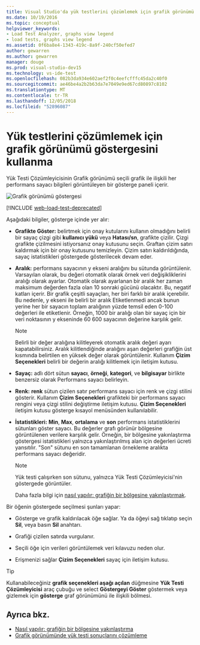 ```yaml
---
title: Visual Studio'da yük testlerini çözümlemek için grafik görünümü göstergesini kullanma
ms.date: 10/19/2016
ms.topic: conceptual
helpviewer_keywords:
- Load Test Analyzer, graphs view legend
- load tests, graphs view legend
ms.assetid: 0f6ba8e4-1343-419c-8a9f-240cf50efed7
author: gewarren
ms.author: gewarren
manager: douge
ms.prod: visual-studio-dev15
ms.technology: vs-ide-test
ms.openlocfilehash: 082b3da934e602aef2f0c4eefcfffc45da2c40f0
ms.sourcegitcommit: ae46be4a2b2b63da7e7049e9ed67cd80897c8102
ms.translationtype: MT
ms.contentlocale: tr-TR
ms.lasthandoff: 12/05/2018
ms.locfileid: "52896087"
---
```

# <a name="use-the-graphs-view-legend-to-analyze-load-tests"></a>Yük testlerini çözümlemek için grafik görünümü göstergesini kullanma

Yük Testi Çözümleyicisinin Grafik görünümü seçili grafik ile ilişkili her performans sayacı bilgileri görüntüleyen bir gösterge paneli içerir.

![Grafik görünümü göstergesi](../test/media/load_viewlegend.png)

[!INCLUDE [web-load-test-deprecated](includes/web-load-test-deprecated.md)]

Aşağıdaki bilgiler, gösterge içinde yer alır:

-   **Grafikte Göster:** belirtmek için onay kutularını kullanın olmadığını belirli bir sayaç çizgi gibi **kullanıcı yükü** veya **Hatası/sn**, grafikte çizilir. Çizgi grafikte çizilmesini istiyorsanız onay kutusunu seçin. Graftan çizim satırı kaldırmak için bir onay kutusunu temizleyin. Çizim satırı kaldırıldığında, sayaç istatistikleri göstergede gösterilecek devam eder.

-   **Aralık:** performans sayacının y ekseni aralığını bu sütunda görüntülenir. Varsayılan olarak, bu değeri otomatik olarak örnek veri değişikliklerini aralığı olarak ayarlar. Otomatik olarak ayarlanan bir aralık her zaman maksimum değerden fazla olan 10 sonraki gücünü olacaktır. Bu, negatif katları içerir. Bir grafik çeşitli sayaçları, her biri farklı bir aralık içerebilir. Bu nedenle, y ekseni ile belirli bir aralık Etiketlenmedi ancak bunun yerine her bir sayacın toplam aralığının yüzde temsil eden 0-100 değerleri ile etiketlenir. Örneğin, 1000 bir aralığı olan bir sayaç için bir veri noktasının y ekseninde 60 600 sayacının değerine karşılık gelir.

    > [!NOTE]
    > Belirli bir değer aralığına kilitleyerek otomatik aralık değeri ayarı kapatabilirsiniz. Aralık kilitlendiğinde aralığını aşan değerleri grafiğin üst kısmında belirtilen en yüksek değer olarak görüntülenir. Kullanım **Çizim Seçenekleri** belirli bir değerin aralığı kilitlemek için iletişim kutusu.

-   **Sayaç:** adlı dört sütun **sayacı**, **örneği**, **kategori**, ve **bilgisayar** birlikte benzersiz olarak Performans sayacı belirleyin.

-   **Renk:** **renk** sütun çizilen satır performans sayacı için renk ve çizgi stilini gösterir. Kullanım **Çizim Seçenekleri** grafikteki bir performans sayacı rengini veya çizgi stilini değiştirme iletişim kutusu. **Çizim Seçenekleri** iletişim kutusu gösterge kısayol menüsünden kullanılabilir.

-   **İstatistikleri:** **Min**, **Max**, **ortalama** ve **son** performans istatistiklerini sütunları göster sayacı. Bu değerler grafı görünür bölgesine görüntülenen verilere karşılık gelir. Örneğin, bir bölgesine yakınlaştırma göstergesi istatistikleri yalnızca yakınlaştırılmış alan için değerleri ücreti yansıtılır. "Son" sütunu en son tamamlanan örnekleme aralıkta performans sayacı değeridir.

    > [!NOTE]
    > Yük testi çalışırken son sütunu, yalnızca Yük Testi Çözümleyicisi'nin göstergede görüntüler.

     Daha fazla bilgi için [nasıl yapılır: grafiğin bir bölgesine yakınlaştırmak](../test/how-to-zoom-in-on-a-region-of-the-graph-in-load-test-results.md).

Bir öğenin göstergede seçilmesi şunları yapar:

-   Gösterge ve grafik kaldırılacak öğe sağlar. Ya da öğeyi sağ tıklatıp seçin **Sil**, veya basın **Sil** anahtarı.

-   Grafiği çizilen satırda vurgulanır.

-   Seçili öğe için verileri görüntülemek veri kılavuzu neden olur.

-   Erişmenizi sağlar **Çizim Seçenekleri** sayaç için iletişim kutusu.

> [!TIP]
> Kullanabileceğiniz **grafik seçenekleri aşağı açılan** düğmesine **Yük Testi Çözümleyicisi** araç çubuğu ve select **Göstergeyi Göster** göstermek veya gizlemek için **gösterge** graf görünümünü ile ilişkili bölmesi.

## <a name="see-also"></a>Ayrıca bkz.

- [Nasıl yapılır: grafiğin bir bölgesine yakınlaştırma](../test/how-to-zoom-in-on-a-region-of-the-graph-in-load-test-results.md)
- [Grafik görünümünde yük testi sonuçlarını çözümleme](../test/analyze-load-test-results-in-the-graphs-view.md)
